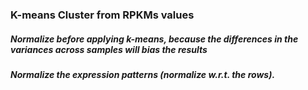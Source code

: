 ### K-means Cluster from RPKMs values

#####  Normalize before applying k-means, because the differences in the variances across samples will bias the results
#####  Normalize the expression patterns (normalize w.r.t. the rows).
